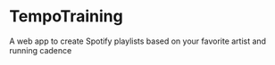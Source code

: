 # TempoTraining
A web app to create Spotify playlists based on your favorite artist and running cadence
